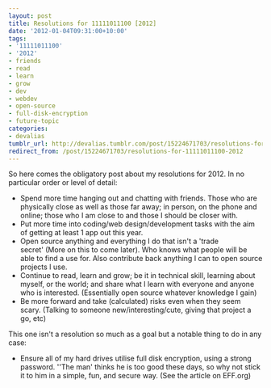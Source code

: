 ```yaml
---
layout: post
title: Resolutions for 11111011100 [2012]
date: '2012-01-04T09:31:00+10:00'
tags:
- '11111011100'
- '2012'
- friends
- read
- learn
- grow
- dev
- webdev
- open-source
- full-disk-encryption
- future-topic
categories:
- devalias
tumblr_url: http://devalias.tumblr.com/post/15224671703/resolutions-for-11111011100-2012
redirect_from: /post/15224671703/resolutions-for-11111011100-2012
---
```

 
So here comes the obligatory post about my resolutions for 2012. In no particular order or level of detail:

* Spend more time hanging out and chatting with friends. Those who are physically close as well as those far away; in person, on the phone and online; those who I am close to and those I should be closer with.
* Put more time into coding/web design/development tasks with the aim of getting at least 1 app out this year.
* Open source anything and everything I do that isn't a 'trade secret' (More on this to come later). Who knows what people will be able to find a use for. Also contribute back anything I can to open source projects I use.
* Continue to read, learn and grow; be it in technical skill, learning about myself, or the world; and share what I learn with everyone and anyone who is interested. (Essentially open source whatever knowledge I gain)
* Be more forward and take (calculated) risks even when they seem scary. (Talking to someone new/interesting/cute, giving that project a go, etc)

This one isn't a resolution so much as a goal but a notable thing to do in any case:

* Ensure all of my hard drives utilise full disk encryption, using a strong password. ''The man' thinks he is too good these days, so why not stick it to him in a simple, fun, and secure way. (See the article on EFF.org)
